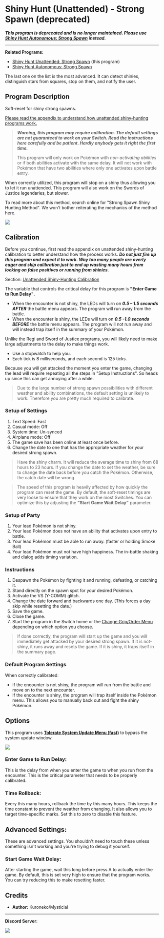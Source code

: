 # Shiny Hunt (Unattended) - Strong Spawn (deprecated)

***This program is deprecated and is no longer maintained. Please use [Shiny Hunt Autonomous: Strong Spawn](https://github.com/PokemonAutomation/ComputerControl/blob/master/Wiki/Programs/PokemonSwSh/ShinyHuntAutonomous-StrongSpawn.md) instead.***

-----

**Related Programs:**

- [Shiny Hunt Unattended: Strong Spawn](https://github.com/PokemonAutomation/ComputerControl/blob/master/Wiki/Programs/PokemonSwSh/ShinyHuntUnattended-StrongSpawn.md) (this program)
- [Shiny Hunt Autonomous: Strong Spawn](https://github.com/PokemonAutomation/ComputerControl/blob/master/Wiki/Programs/PokemonSwSh/ShinyHuntAutonomous-StrongSpawn.md)

The last one on the list is the most advanced. It can detect shinies, distinguish stars from squares, stop on them, and notify the user.


## Program Description

Soft-reset for shiny strong spawns.

[Please read the appendix to understand how unattended shiny-hunting programs work.](https://github.com/PokemonAutomation/Microcontroller/blob/master/Wiki/Programs/PokemonSwSh/UnattendedShinyHunting.md)

> _**Warning, this program may require calibration. The default settings are not guaranteed to work on your Switch. Read the instructions here carefully and be patient. Hardly anybody gets it right the first time.**_
> 
> This program will only work on Pokémon with _non-activating abilities_ or if both abilities activate with the same delay. It will not work with Pokémon that have two abilities where only one activates upon battle entry. 

When correctly utilized, this program will stop on a shiny thus allowing you to let it run unattended. This program will also work on the Swords of Justice legendaries, but slower.

To read more about this method, search online for "Strong Spawn Shiny Hunting Method". We won't bother reiterating the mechanics of the method here.

<img src="../images/ShinyHuntUnattended-StrongSpawn-0.png">

## Calibration

Before you continue, first read the appendix on unattended shiny-hunting calibration to better understand how the process works. _**Do not just fire up this program and expect it to work. Way too many people are overly eager and skip calibration just to end up wasting many hours from locking on false positives or running from shinies.**_

Section: [Unattended Shiny-Hunting Calibration](https://github.com/PokemonAutomation/Microcontroller/blob/master/Wiki/Programs/PokemonSwSh/UnattendedShinyHunting.md#calibrating-unattended-shiny-hunting)

The variable that controls the critical delay for this program is **"Enter Game to Run Delay"**.

- When the encounter is not shiny, the LEDs will turn on ***0.5 – 1.5 seconds AFTER*** the battle menu appears. The program will run away from the battle.
- When the encounter is shiny, the LEDs will turn on ***0.5 -1.0 seconds BEFORE*** the battle menu appears. The program will not run away and will instead trap itself in the summary of your Pokémon.

Unlike the Regi and Sword of Justice programs, you will likely need to make large adjustments to the delay to make things work.

- Use a stopwatch to help you.
- Each tick is 8 milliseconds, and each second is 125 ticks.

Because you will get attacked the moment you enter the game, changing the lead will require repeating all the steps in "Setup Instructions". So heads up since this can get annoying after a while.

> Due to the large number of strong spawn possibilities with different weather and ability combinations, the default setting is unlikely to work. Therefore you are pretty much required to calibrate.

### Setup of Settings

1. Text Speed: Fast
2. Casual mode: Off
3. System time: Un-synced
4. Airplane mode: Off
5. The game save has been online at least once before.
6. Change the date to one that has the appropriate weather for your desired strong spawn.

> Have the shiny charm. It will reduce the average time to shiny from 68 hours to 23 hours.
> If you change the date to set the weather, be sure to change the date back before you catch the Pokémon. Otherwise, the catch date will be wrong.

> The speed of this program is heavily affected by how quickly the program can reset the game. By default, the soft-reset timings are very loose to ensure that they work on the most Switches. You can optimize this by adjusting the **"Start Game Wait Delay"** parameter.

### Setup of Party

1. Your lead Pokémon is not shiny.
2. Your lead Pokémon does not have an ability that activates upon entry to battle.
3. Your lead Pokémon must be able to run away. (faster or holding Smoke Ball)
4. Your lead Pokémon must not have high happiness. The in-battle shaking and dialog adds timing variation.

### Instructions

1. Despawn the Pokémon by fighting it and running, defeating, or catching it.
2. Stand directly on the spawn spot for your desired Pokémon.
3. Activate the VS (Y-COMM) glitch.
4. Change the date forward and backwards one day. (This forces a day skip while resetting the date.)
5. Save the game.
6. Close the game.
7. Start the program in the Switch home or the [Change Grip/Order Menu](https://github.com/PokemonAutomation/Microcontroller/blob/master/Wiki/Programs/NintendoSwitch/ChangeGripOrderMenu.md) depending on which option you choose.

> If done correctly, the program will start up the game and you will immediately get attacked by your desired strong spawn. If it is not-shiny, it runs away and resets the game. If it is shiny, it traps itself in the summary page.

### Default Program Settings

When correctly calibrated:

- If the encounter is not shiny, the program will run from the battle and move on to the next encounter.
- If the encounter is shiny, the program will trap itself inside the Pokémon menu. This allows you to manually back out and fight the shiny Pokémon.


## Options

This program uses [**Tolerate System Update Menu (fast)**](/Wiki/Programs/NintendoSwitch/FrameworkSettings.md#tolerate-system-update-menu-fast) to bypass the system update window.

<img src="../images/ShinyHuntUnattended-StrongSpawn-Settings.png">

### Enter Game to Run Delay:

This is the delay from when you enter the game to when you run from the encounter. This is the critical parameter that needs to be properly calibrated.

### Time Rollback:

Every this many hours, rollback the time by this many hours. This keeps the time constant to prevent the weather from changing. It also allows you to target time-specific marks. Set this to zero to disable this feature.


## Advanced Settings:

These are advanced settings. You shouldn't need to touch these unless something isn't working and you're trying to debug it yourself.

### Start Game Wait Delay:

After starting the game, wait this long before press A to actually enter the game. By default, this is set very high to ensure that the program works. You can try reducing this to make resetting faster.


## Credits

- **Author:** Kuroneko/Mysticial


<hr>

**Discord Server:** 

[<img src="https://canary.discordapp.com/api/guilds/695809740428673034/widget.png?style=banner2">](https://discord.gg/cQ4gWxN)




